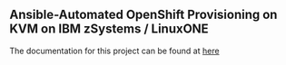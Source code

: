 ## Ansible-Automated OpenShift Provisioning on KVM on IBM zSystems / LinuxONE
The documentation for this project can be found at [here](https://ibm.github.io/Ansible-OpenShift-Provisioning/)
